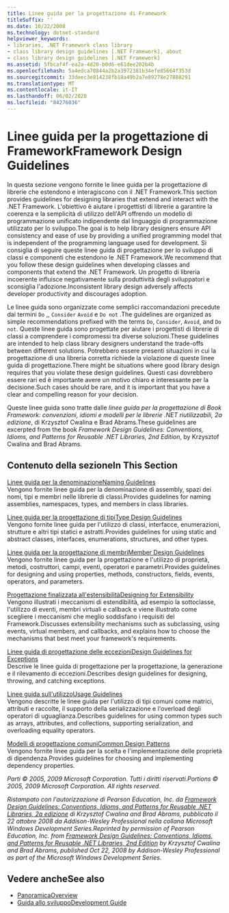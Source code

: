 ```yaml
---
title: Linee guida per la progettazione di Framework
titleSuffix: ''
ms.date: 10/22/2008
ms.technology: dotnet-standard
helpviewer_keywords:
- libraries, .NET Framework class library
- class library design guidelines [.NET Framework], about
- class library design guidelines [.NET Framework]
ms.assetid: 5fbcaf4f-ea2a-4d20-b0d6-e61dee202b4b
ms.openlocfilehash: 5a4edca70844a2b2a3972381b34efe85664f353d
ms.sourcegitcommit: 33deec3e814238fb18a49b2a7e89278e27888291
ms.translationtype: MT
ms.contentlocale: it-IT
ms.lasthandoff: 06/02/2020
ms.locfileid: "84276036"
---
```

# <a name="framework-design-guidelines"></a><span data-ttu-id="7b9e9-102">Linee guida per la progettazione di Framework</span><span class="sxs-lookup"><span data-stu-id="7b9e9-102">Framework Design Guidelines</span></span>
<span data-ttu-id="7b9e9-103">In questa sezione vengono fornite le linee guida per la progettazione di librerie che estendono e interagiscono con il .NET Framework.</span><span class="sxs-lookup"><span data-stu-id="7b9e9-103">This section provides guidelines for designing libraries that extend and interact with the .NET Framework.</span></span> <span data-ttu-id="7b9e9-104">L'obiettivo è aiutare i progettisti di librerie a garantire la coerenza e la semplicità di utilizzo dell'API offrendo un modello di programmazione unificato indipendente dal linguaggio di programmazione utilizzato per lo sviluppo.</span><span class="sxs-lookup"><span data-stu-id="7b9e9-104">The goal is to help library designers ensure API consistency and ease of use by providing a unified programming model that is independent of the programming language used for development.</span></span> <span data-ttu-id="7b9e9-105">Si consiglia di seguire queste linee guida di progettazione per lo sviluppo di classi e componenti che estendono le .NET Framework.</span><span class="sxs-lookup"><span data-stu-id="7b9e9-105">We recommend that you follow these design guidelines when developing classes and components that extend the .NET Framework.</span></span> <span data-ttu-id="7b9e9-106">Un progetto di libreria incoerente influisce negativamente sulla produttività degli sviluppatori e sconsiglia l'adozione.</span><span class="sxs-lookup"><span data-stu-id="7b9e9-106">Inconsistent library design adversely affects developer productivity and discourages adoption.</span></span>  
  
 <span data-ttu-id="7b9e9-107">Le linee guida sono organizzate come semplici raccomandazioni precedute dai termini `Do` ,, `Consider` `Avoid` e `Do not` .</span><span class="sxs-lookup"><span data-stu-id="7b9e9-107">The guidelines are organized as simple recommendations prefixed with the terms `Do`, `Consider`, `Avoid`, and `Do not`.</span></span> <span data-ttu-id="7b9e9-108">Queste linee guida sono progettate per aiutare i progettisti di librerie di classi a comprendere i compromessi tra diverse soluzioni.</span><span class="sxs-lookup"><span data-stu-id="7b9e9-108">These guidelines are intended to help class library designers understand the trade-offs between different solutions.</span></span> <span data-ttu-id="7b9e9-109">Potrebbero essere presenti situazioni in cui la progettazione di una libreria corretta richiede la violazione di queste linee guida di progettazione.</span><span class="sxs-lookup"><span data-stu-id="7b9e9-109">There might be situations where good library design requires that you violate these design guidelines.</span></span> <span data-ttu-id="7b9e9-110">Questi casi dovrebbero essere rari ed è importante avere un motivo chiaro e interessante per la decisione.</span><span class="sxs-lookup"><span data-stu-id="7b9e9-110">Such cases should be rare, and it is important that you have a clear and compelling reason for your decision.</span></span>  
  
 <span data-ttu-id="7b9e9-111">Queste linee guida sono tratte dalle *linee guida per la progettazione di Book Framework: convenzioni, idiomi e modelli per le librerie .NET riutilizzabili, 2a edizione*, di Krzysztof Cwalina e Brad Abrams.</span><span class="sxs-lookup"><span data-stu-id="7b9e9-111">These guidelines are excerpted from the book *Framework Design Guidelines: Conventions, Idioms, and Patterns for Reusable .NET Libraries, 2nd Edition*, by Krzysztof Cwalina and Brad Abrams.</span></span>  
  
## <a name="in-this-section"></a><span data-ttu-id="7b9e9-112">Contenuto della sezione</span><span class="sxs-lookup"><span data-stu-id="7b9e9-112">In This Section</span></span>  
 [<span data-ttu-id="7b9e9-113">Linee guida per la denominazione</span><span class="sxs-lookup"><span data-stu-id="7b9e9-113">Naming Guidelines</span></span>](naming-guidelines.md)  
 <span data-ttu-id="7b9e9-114">Vengono fornite linee guida per la denominazione di assembly, spazi dei nomi, tipi e membri nelle librerie di classi.</span><span class="sxs-lookup"><span data-stu-id="7b9e9-114">Provides guidelines for naming assemblies, namespaces, types, and members in class libraries.</span></span>  
  
 [<span data-ttu-id="7b9e9-115">Linee guida per la progettazione di tipi</span><span class="sxs-lookup"><span data-stu-id="7b9e9-115">Type Design Guidelines</span></span>](type.md)  
 <span data-ttu-id="7b9e9-116">Vengono fornite linee guida per l'utilizzo di classi, interfacce, enumerazioni, strutture e altri tipi statici e astratti.</span><span class="sxs-lookup"><span data-stu-id="7b9e9-116">Provides guidelines for using static and abstract classes, interfaces, enumerations, structures, and other types.</span></span>  
  
 [<span data-ttu-id="7b9e9-117">Linee guida per la progettazione di membri</span><span class="sxs-lookup"><span data-stu-id="7b9e9-117">Member Design Guidelines</span></span>](member.md)  
 <span data-ttu-id="7b9e9-118">Vengono fornite linee guida per la progettazione e l'utilizzo di proprietà, metodi, costruttori, campi, eventi, operatori e parametri.</span><span class="sxs-lookup"><span data-stu-id="7b9e9-118">Provides guidelines for designing and using properties, methods, constructors, fields, events, operators, and parameters.</span></span>  
  
 [<span data-ttu-id="7b9e9-119">Progettazione finalizzata all'estensibilità</span><span class="sxs-lookup"><span data-stu-id="7b9e9-119">Designing for Extensibility</span></span>](designing-for-extensibility.md)  
 <span data-ttu-id="7b9e9-120">Vengono illustrati i meccanismi di estendibilità, ad esempio la sottoclasse, l'utilizzo di eventi, membri virtuali e callback e viene illustrato come scegliere i meccanismi che meglio soddisfano i requisiti del Framework.</span><span class="sxs-lookup"><span data-stu-id="7b9e9-120">Discusses extensibility mechanisms such as subclassing, using events, virtual members, and callbacks, and explains how to choose the mechanisms that best meet your framework's requirements.</span></span>  
  
 [<span data-ttu-id="7b9e9-121">Linee guida di progettazione delle eccezioni</span><span class="sxs-lookup"><span data-stu-id="7b9e9-121">Design Guidelines for Exceptions</span></span>](exceptions.md)  
 <span data-ttu-id="7b9e9-122">Descrive le linee guida di progettazione per la progettazione, la generazione e il rilevamento di eccezioni.</span><span class="sxs-lookup"><span data-stu-id="7b9e9-122">Describes design guidelines for designing, throwing, and catching exceptions.</span></span>  
  
 [<span data-ttu-id="7b9e9-123">Linee guida sull'utilizzo</span><span class="sxs-lookup"><span data-stu-id="7b9e9-123">Usage Guidelines</span></span>](usage-guidelines.md)  
 <span data-ttu-id="7b9e9-124">Vengono descritte le linee guida per l'utilizzo di tipi comuni come matrici, attributi e raccolte, il supporto della serializzazione e l'overload degli operatori di uguaglianza.</span><span class="sxs-lookup"><span data-stu-id="7b9e9-124">Describes guidelines for using common types such as arrays, attributes, and collections, supporting serialization, and overloading equality operators.</span></span>  
  
 [<span data-ttu-id="7b9e9-125">Modelli di progettazione comuni</span><span class="sxs-lookup"><span data-stu-id="7b9e9-125">Common Design Patterns</span></span>](common-design-patterns.md)  
 <span data-ttu-id="7b9e9-126">Vengono fornite linee guida per la scelta e l'implementazione delle proprietà di dipendenza.</span><span class="sxs-lookup"><span data-stu-id="7b9e9-126">Provides guidelines for choosing and implementing dependency properties.</span></span>  
  
 <span data-ttu-id="7b9e9-127">*Parti © 2005, 2009 Microsoft Corporation. Tutti i diritti riservati.*</span><span class="sxs-lookup"><span data-stu-id="7b9e9-127">*Portions © 2005, 2009 Microsoft Corporation. All rights reserved.*</span></span>  
  
 <span data-ttu-id="7b9e9-128">*Ristampato con l'autorizzazione di Pearson Education, Inc. da [Framework Design Guidelines: Conventions, Idioms, and Patterns for Reusable .NET Libraries, 2a edizione](https://www.informit.com/store/framework-design-guidelines-conventions-idioms-and-9780321545619) di Krzysztof Cwalina and Brad Abrams, pubblicato il 22 ottobre 2008 da Addison-Wesley Professional nella collana Microsoft Windows Development Series.*</span><span class="sxs-lookup"><span data-stu-id="7b9e9-128">*Reprinted by permission of Pearson Education, Inc. from [Framework Design Guidelines: Conventions, Idioms, and Patterns for Reusable .NET Libraries, 2nd Edition](https://www.informit.com/store/framework-design-guidelines-conventions-idioms-and-9780321545619) by Krzysztof Cwalina and Brad Abrams, published Oct 22, 2008 by Addison-Wesley Professional as part of the Microsoft Windows Development Series.*</span></span>  
  
## <a name="see-also"></a><span data-ttu-id="7b9e9-129">Vedere anche</span><span class="sxs-lookup"><span data-stu-id="7b9e9-129">See also</span></span>

- [<span data-ttu-id="7b9e9-130">Panoramica</span><span class="sxs-lookup"><span data-stu-id="7b9e9-130">Overview</span></span>](../../framework/get-started/overview.md)
- [<span data-ttu-id="7b9e9-131">Guida allo sviluppo</span><span class="sxs-lookup"><span data-stu-id="7b9e9-131">Development Guide</span></span>](../../framework/development-guide.md)
